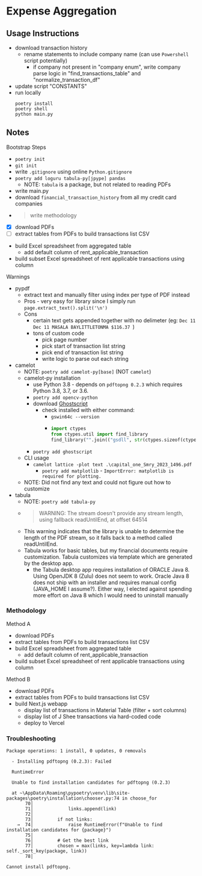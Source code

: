 # Expense Aggregation
## Usage Instructions
- download transaction history
  - rename statements to include company name (can use `Powershell` script potentially)
    - if company not present in "company enum", write company parse logic in "find_transactions_table" and "normalize_transaction_df"
- update script "CONSTANTS"
- run locally
  ```
  poetry install
  poetry shell
  python main.py
  ```

## Notes
Bootstrap Steps
- `poetry init`
- `git init`
- write `.gitignore` using online `Python.gitignore`
- `poetry add loguru tabula-py[jpype] pandas`
  - NOTE: `tabula` is a package, but not related to reading PDFs
- write main.py
- download `financial_transaction_history` from all my credit card companies
- > write methodology
- [X] download PDFs
- [ ] extract tables from PDFs to build transactions list CSV
- build Excel spreadsheet from aggregated table
  - add default column of rent_applicable_transaction
- build subset Excel spreadsheet of rent applicable transactions using column

Warnings
- pypdf
  - extract text and manually filter using index per type of PDF instead
  - Pros - very easy for library since I simply run `page.extract_text().split('\n')`
  - Cons
    - certain text gets appended together with no delimeter (eg: `Dec 11 Dec 11 MASALA BAYLITTLETONMA $116.37 `)
    - tons of custom code
      - pick page number
      - pick start of transaction list string
      - pick end of transaction list string
      - write logic to parse out each string
- camelot
  - NOTE: `poetry add camelot-py[base]` (NOT `camelot`)
  - camelot-py installation
    - use Python 3.8 - depends on `pdftopng 0.2.3` which requires Python 3.8, 3.7, or 3.6.
    - `poetry add opencv-python`
    - download [Ghostscript](https://ghostscript.com/releases/gsdnld.html)
      - check installed with either command:
        - `gswin64c --version`
        - ```python
          import ctypes
          from ctypes.util import find_library
          find_library("".join(("gsdll", str(ctypes.sizeof(ctypes.c_voidp) * 8), ".dll")))
          ```
    - `poetry add ghostscript`
  - CLI usage
    - `camelot lattice -plot text .\capital_one_Smry_2023_1496.pdf`
      - `poetry add matplotlib` - `ImportError: matplotlib is required for plotting.`
  - NOTE: Did not find any text and could not figure out how to customize
- tabula
  - NOTE: `poetry add tabula-py`
  - > WARNING: The stream doesn't provide any stream length, using fallback readUntilEnd, at offset 64514
  - This warning indicates that the library is unable to determine the length of the PDF stream, so it falls back to a method called readUntilEnd.
  - Tabula works for basic tables, but my financial documents require customization. Tabula customizes via template which are generated by the desktop app.
    - the Tabula desktop app requires installation of ORACLE Java 8. Using OpenJDK 8 (Zulu) does not seem to work. Oracle Java 8 does not ship with an installer and requires manual config (JAVA_HOME I assume?). Either way, I elected against spending more effort on Java 8 which I would need to uninstall manually

### Methodology
Method A
- download PDFs
- extract tables from PDFs to build transactions list CSV
- build Excel spreadsheet from aggregated table
  - add default column of rent_applicable_transaction
- build subset Excel spreadsheet of rent applicable transactions using column

Method B
- download PDFs
- extract tables from PDFs to build transactions list CSV
- build Next.js webapp
	- display list of transactions in Material Table (filter + sort columns)
	- display list of J Shee transactions via hard-coded code
	- deploy to Vercel

### Troubleshooting

```
Package operations: 1 install, 0 updates, 0 removals

  - Installing pdftopng (0.2.3): Failed

  RuntimeError

  Unable to find installation candidates for pdftopng (0.2.3)

  at ~\AppData\Roaming\pypoetry\venv\lib\site-packages\poetry\installation\chooser.py:74 in choose_for
       70│
       71│             links.append(link)
       72│
       73│         if not links:
    →  74│             raise RuntimeError(f"Unable to find installation candidates for {package}")
       75│
       76│         # Get the best link
       77│         chosen = max(links, key=lambda link: self._sort_key(package, link))
       78│

Cannot install pdftopng.
```